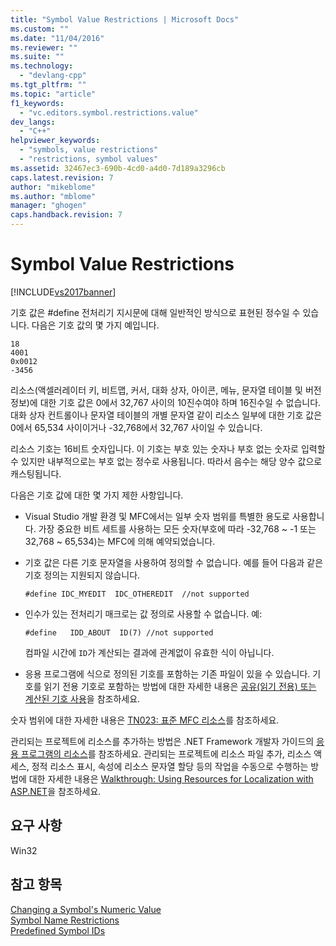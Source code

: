 ```yaml
---
title: "Symbol Value Restrictions | Microsoft Docs"
ms.custom: ""
ms.date: "11/04/2016"
ms.reviewer: ""
ms.suite: ""
ms.technology: 
  - "devlang-cpp"
ms.tgt_pltfrm: ""
ms.topic: "article"
f1_keywords: 
  - "vc.editors.symbol.restrictions.value"
dev_langs: 
  - "C++"
helpviewer_keywords: 
  - "symbols, value restrictions"
  - "restrictions, symbol values"
ms.assetid: 32467ec3-690b-4cd0-a4d0-7d189a3296cb
caps.latest.revision: 7
author: "mikeblome"
ms.author: "mblome"
manager: "ghogen"
caps.handback.revision: 7
---
```

# Symbol Value Restrictions
[!INCLUDE[vs2017banner](../assembler/inline/includes/vs2017banner.md)]

기호 값은 \#define 전처리기 지시문에 대해 일반적인 방식으로 표현된 정수일 수 있습니다.  다음은 기호 값의 몇 가지 예입니다.  
  
```  
18  
4001  
0x0012  
-3456  
```  
  
 리소스\(액셀러레이터 키, 비트맵, 커서, 대화 상자, 아이콘, 메뉴, 문자열 테이블 및 버전 정보\)에 대한 기호 값은 0에서 32,767 사이의 10진수여야 하며 16진수일 수 없습니다.  대화 상자 컨트롤이나 문자열 테이블의 개별 문자열 같이 리소스 일부에 대한 기호 값은 0에서 65,534 사이이거나 \-32,768에서 32,767 사이일 수 있습니다.  
  
 리소스 기호는 16비트 숫자입니다.  이 기호는 부호 있는 숫자나 부호 없는 숫자로 입력할 수 있지만 내부적으로는 부호 없는 정수로 사용됩니다.  따라서 음수는 해당 양수 값으로 캐스팅됩니다.  
  
 다음은 기호 값에 대한 몇 가지 제한 사항입니다.  
  
-   Visual Studio 개발 환경 및 MFC에서는 일부 숫자 범위를 특별한 용도로 사용합니다.  가장 중요한 비트 세트를 사용하는 모든 숫자\(부호에 따라 \-32,768 ~ \-1 또는 32,768 ~ 65,534\)는 MFC에 의해 예약되었습니다.  
  
-   기호 값은 다른 기호 문자열을 사용하여 정의할 수 없습니다.  예를 들어 다음과 같은 기호 정의는 지원되지 않습니다.  
  
    ```  
    #define IDC_MYEDIT  IDC_OTHEREDIT  //not supported  
    ```  
  
-   인수가 있는 전처리기 매크로는 값 정의로 사용할 수 없습니다.  예:  
  
    ```  
    #define   IDD_ABOUT  ID(7) //not supported  
    ```  
  
     컴파일 시간에 `ID`가 계산되는 결과에 관계없이 유효한 식이 아닙니다.  
  
-   응용 프로그램에 식으로 정의된 기호를 포함하는 기존 파일이 있을 수 있습니다.  기호를 읽기 전용 기호로 포함하는 방법에 대한 자세한 내용은 [공유\(읽기 전용\) 또는 계산된 기호 사용](../windows/including-shared-read-only-or-calculated-symbols.md)을 참조하세요.  
  
 숫자 범위에 대한 자세한 내용은 [TN023: 표준 MFC 리소스](../mfc/tn023-standard-mfc-resources.md)를 참조하세요.  
  
 관리되는 프로젝트에 리소스를 추가하는 방법은 .NET Framework 개발자 가이드의 [응용 프로그램의 리소스](../Topic/Resources%20in%20Desktop%20Apps.md)를 참조하세요. 관리되는 프로젝트에 리소스 파일 추가, 리소스 액세스, 정적 리소스 표시, 속성에 리소스 문자열 할당 등의 작업을 수동으로 수행하는 방법에 대한 자세한 내용은 [Walkthrough: Using Resources for Localization with ASP.NET](../Topic/Walkthrough:%20Using%20Resources%20for%20Localization%20with%20ASP.NET.md)을 참조하세요.  
  
## 요구 사항  
 Win32  
  
## 참고 항목  
 [Changing a Symbol's Numeric Value](../windows/changing-a-symbol-s-numeric-value.md)   
 [Symbol Name Restrictions](../windows/symbol-name-restrictions.md)   
 [Predefined Symbol IDs](../windows/predefined-symbol-ids.md)